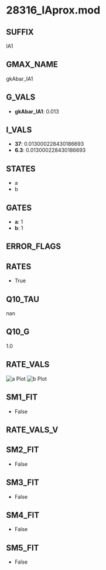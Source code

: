 # 28316_IAprox.mod

## SUFFIX

IA1

## GMAX_NAME

gkAbar_IA1

## G_VALS

- **gkAbar_IA1**: 0.013

## I_VALS

- **37**: 0.013000228430186693
- **6.3**: 0.013000228430186693

## STATES

- a
- b

## GATES

- **a**: 1
- **b**: 1

## ERROR_FLAGS


## RATES

- True

## Q10_TAU

nan

## Q10_G

1.0

## RATE_VALS

![a Plot](/Users/pbozelos/Dropbox/icg-Chai-Panos/supermodels/output_markdown_files/K/28316_IAprox.mod/images/a.png)
![b Plot](/Users/pbozelos/Dropbox/icg-Chai-Panos/supermodels/output_markdown_files/K/28316_IAprox.mod/images/b.png)

## SM1_FIT

- False

## RATE_VALS_V

## SM2_FIT

- False

## SM3_FIT

- False

## SM4_FIT

- False

## SM5_FIT

- False

